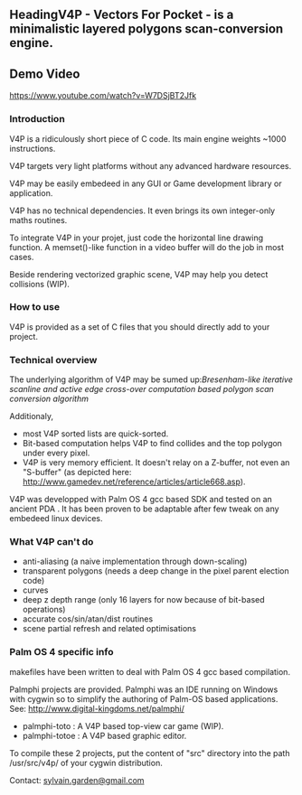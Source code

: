
## HeadingV4P - Vectors For Pocket - is a minimalistic layered polygons scan-conversion engine.

## Demo Video

https://www.youtube.com/watch?v=W7DSjBT2Jfk

### Introduction

V4P is a ridiculously short piece of C code. Its main engine weights ~1000 instructions.

V4P targets very light platforms without any advanced hardware resources.

V4P may be easily embedeed in any GUI or Game development library or application.

V4P has no technical dependencies. It even brings its own integer-only maths routines.

To integrate V4P in your projet, just code the horizontal line drawing function. A memset()-like function in a video buffer will do the job in most cases.

Beside rendering vectorized graphic scene, V4P may help you detect collisions (WIP).

### How to use

V4P is provided as a set of C files that you should directly add to your project.

### Technical overview

The underlying algorithm of V4P may be sumed up:*Bresenham-like iterative scanline and active edge cross-over computation based polygon scan conversion algorithm*
 
Additionaly,
* most V4P sorted lists are quick-sorted.
* Bit-based computation helps V4P to find collides and the top polygon under every pixel.
* V4P is very memory efficient. It doesn't relay on a Z-buffer, not even an "S-buffer" (as depicted here: http://www.gamedev.net/reference/articles/article668.asp).

V4P was developped with Palm OS 4 gcc based SDK and tested on an ancient PDA . It has been proven to be adaptable after few tweak on any embedeed linux devices.

###  What V4P can't do
* anti-aliasing (a naive implementation through down-scaling)
* transparent polygons (needs a deep change in the pixel parent election code)
* curves
* deep z depth range (only 16 layers for now because of bit-based operations)
* accurate cos/sin/atan/dist routines
* scene partial refresh and related optimisations

### Palm OS 4 specific info
makefiles have been written to deal with Palm OS 4 gcc based compilation.

Palmphi projects are provided. Palmphi was an IDE running on Windows with cygwin so to simplify the authoring of Palm-OS based applications. See: http://www.digital-kingdoms.net/palmphi/

* palmphi-toto : A V4P based top-view car game (WIP).
* palmphi-totoe : A V4P based graphic editor.

To compile these 2 projects, put the content of "src" directory into the path /usr/src/v4p/ of your cygwin distribution.

Contact: sylvain.garden@gmail.com
